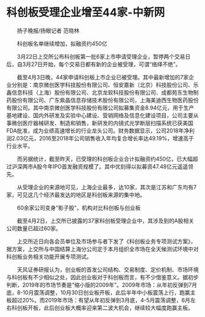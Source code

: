 # 科创板受理企业增至44家-中新网

　　扬子晚报/扬眼记者 范晓林

　　科创板名单继续增加，拟融资约450亿

　　3月22日上交所公布科创板第一批6家上市申请受理企业，暂停两个交易日后，自3月27日开始，每个交易日都有新的企业被受理，可谓“络绎不绝”。

　　截至4月3日晚，44家申请科创板上市企业已被受理。其中最新增加的7家企业分别是：南京微创医学科技股份有限公司、恒安嘉新（北京）科技股份公司、乐鑫信息科技（上海）股份有限公司、北京龙软科技股份有限公司、成都苑东生物制药股份有限公司、广东紫晶信息存储技术股份有限公司，上海美迪西生物医药股份有限公司。其中南京微创医学科技股份有限公司拟募集资金8.94亿元，用于生产基地建设、国内外研发及实验中心建设、营销网络及信息化建设项目，公司主要从事微创医疗器械研发、制造和销售，新研发的内镜式光学断层扫描系统已获美国FDA批准，成为业绩高速增长的行业龙头公司。财务数据显示，公司2018年净利润2.03亿元，2016至2018年公司销售收入年均复合增长率达49.19%，增速高于行业水平。

　　而另据统计，截至昨天，已受理的科创板企业合计拟融资约450亿，已大幅超过沪深两市A股今年IPO首发融资规模了。其中优刻得以拟募资47.48亿元遥遥领先。

　　从受理企业的来源地可见，上海企业最多，达10家，其次是江苏和广东均有7家，可见这几个经济最发达的地区是科创板来源的集中地。

　　60余家公司变身“影子股”，机构对比科创板与创业板

　　截至4月2日，上交所已披露的37家科创板受理企业中，其涉及到的A股相关公司数量已超过60家。

　　上交所近日向各会员单位及市场参与者下发了《科创板业务专项测试方案》，据方案，上交所与中国结算上海分公司定于本月组织全市场在全天候测试环境中对科创板业务相关功能开展专项测试。

　　天风证券研报认为，创业板的首发公司结构、交易制度、定价机制、市场环境与科创板有不少相似之处，因此创业板对于科创板而言，有不少借鉴意义。据初步判断，2019年的市场节奏是“缩小版的2009年”。2009年市场：从年初反弹到7月底，8-10月震荡调整，10月30日创业板开板，此后半年中小板震荡上行，跑赢主板超过20%。而2019年市场：有望从年初反弹到3月底，4-5月震荡调整，6月左右科创板开板，此后创业板大概率迎来第二波大机会，继续较大幅度跑赢主板。
